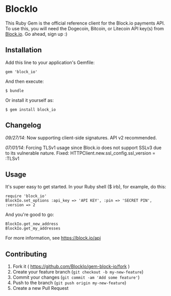 # BlockIo

This Ruby Gem is the official reference client for the Block.io payments API. To use this, you will need the Dogecoin, Bitcoin, or Litecoin API key(s) from <a href="https://block.io" target="_blank">Block.io</a>. Go ahead, sign up :)

## Installation

Add this line to your application's Gemfile:

    gem 'block_io'

And then execute:

    $ bundle

Or install it yourself as:

    $ gem install block_io

## Changelog

*09/27/14*: Now supporting client-side signatures. API v2 recommended.
   
*07/01/14*: Forcing TLSv1 usage since Block.io does not support SSLv3 due to its vulnerable nature. Fixed:
	    HTTPClient.new.ssl_config.ssl_version = :TLSv1


## Usage

It's super easy to get started. In your Ruby shell ($ irb), for example, do this:

    require 'block_io'
    BlockIo.set_options :api_key => 'API KEY', :pin => 'SECRET PIN', :version => 2
     
And you're good to go:

    BlockIo.get_new_address
    BlockIo.get_my_addresses

For more information, see https://block.io/api

## Contributing

1. Fork it ( https://github.com/BlockIo/gem-block-io/fork )
2. Create your feature branch (`git checkout -b my-new-feature`)
3. Commit your changes (`git commit -am 'Add some feature'`)
4. Push to the branch (`git push origin my-new-feature`)
5. Create a new Pull Request
